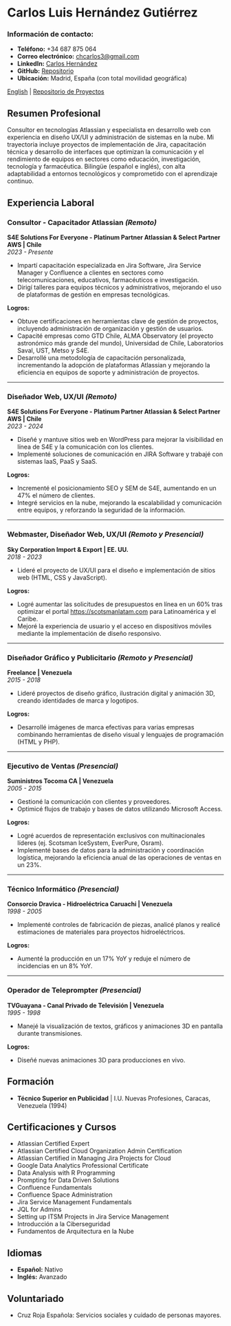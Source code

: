 
# Carlos Luis Hernández Gutiérrez

### Información de contacto:
- **Teléfono:** +34 687 875 064  
- **Correo electrónico:** chcarlos3@gmail.com  
- **LinkedIn:** [Carlos Hernández](https://linkedin.com/in/carloslhg)  
- **GitHub:** [Repositorio](https://carloslhg.github.io/Repositorio)  
- **Ubicación:** Madrid, España (con total movilidad geográfica)

 [English](README.md) | [Repositorio de Proyectos](../../README-es.md)

## Resumen Profesional
Consultor en tecnologías Atlassian y especialista en desarrollo web con experiencia en diseño UX/UI y administración de sistemas en la nube. Mi trayectoria incluye proyectos de implementación de Jira, capacitación técnica y desarrollo de interfaces que optimizan la comunicación y el rendimiento de equipos en sectores como educación, investigación, tecnología y farmacéutica. Bilingüe (español e inglés), con alta adaptabilidad a entornos tecnológicos y comprometido con el aprendizaje continuo.

## Experiencia Laboral

### **Consultor - Capacitador Atlassian** *(Remoto)*  
**S4E Solutions For Everyone - Platinum Partner Atlassian & Select Partner AWS | Chile**  
*2023 - Presente*  
- Impartí capacitación especializada en Jira Software, Jira Service Manager y Confluence a clientes en sectores como telecomunicaciones, educativos, farmacéuticos e investigación.  
- Dirigí talleres para equipos técnicos y administrativos, mejorando el uso de plataformas de gestión en empresas tecnológicas.  

**Logros:**  
- Obtuve certificaciones en herramientas clave de gestión de proyectos, incluyendo administración de organización y gestión de usuarios.  
- Capacité empresas como GTD Chile, ALMA Observatory (el proyecto astronómico más grande del mundo), Universidad de Chile, Laboratorios Saval, UST, Metso y S4E.  
- Desarrollé una metodología de capacitación personalizada, incrementando la adopción de plataformas Atlassian y mejorando la eficiencia en equipos de soporte y administración de proyectos.  

---

### **Diseñador Web, UX/UI** *(Remoto)*  
**S4E Solutions For Everyone - Platinum Partner Atlassian & Select Partner AWS | Chile**  
*2023 - 2024*  
- Diseñé y mantuve sitios web en WordPress para mejorar la visibilidad en línea de S4E y la comunicación con los clientes.  
- Implementé soluciones de comunicación en JIRA Software y trabajé con sistemas IaaS, PaaS y SaaS.  

**Logros:**  
- Incrementé el posicionamiento SEO y SEM de S4E, aumentando en un 47% el número de clientes.  
- Integré servicios en la nube, mejorando la escalabilidad y comunicación entre equipos, y reforzando la seguridad de la información.  

---

### **Webmaster, Diseñador Web, UX/UI** *(Remoto y Presencial)*  
**Sky Corporation Import & Export | EE. UU.**  
*2018 - 2023*  
- Lideré el proyecto de UX/UI para el diseño e implementación de sitios web (HTML, CSS y JavaScript).  

**Logros:**  
- Logré aumentar las solicitudes de presupuestos en línea en un 60% tras optimizar el portal https://scotsmanlatam.com para Latinoamérica y el Caribe.  
- Mejoré la experiencia de usuario y el acceso en dispositivos móviles mediante la implementación de diseño responsivo.  

---

### **Diseñador Gráfico y Publicitario** *(Remoto y Presencial)*  
**Freelance | Venezuela**  
*2015 - 2018*  
- Lideré proyectos de diseño gráfico, ilustración digital y animación 3D, creando identidades de marca y logotipos.  

**Logros:**  
- Desarrollé imágenes de marca efectivas para varias empresas combinando herramientas de diseño visual y lenguajes de programación (HTML y PHP).  

---

### **Ejecutivo de Ventas** *(Presencial)*  
**Suministros Tocoma CA | Venezuela**  
*2005 - 2015*  
- Gestioné la comunicación con clientes y proveedores.  
- Optimicé flujos de trabajo y bases de datos utilizando Microsoft Access.  

**Logros:**  
- Logré acuerdos de representación exclusivos con multinacionales líderes (ej. Scotsman IceSystem, EverPure, Osram).  
- Implementé bases de datos para la administración y coordinación logística, mejorando la eficiencia anual de las operaciones de ventas en un 23%.  

---

### **Técnico Informático** *(Presencial)*  
**Consorcio Dravica - Hidroeléctrica Caruachi | Venezuela**  
*1998 - 2005*  
- Implementé controles de fabricación de piezas, analicé planos y realicé estimaciones de materiales para proyectos hidroeléctricos.  

**Logros:**  
- Aumenté la producción en un 17% YoY y reduje el número de incidencias en un 8% YoY.  

---

### **Operador de Teleprompter** *(Presencial)*  
**TVGuayana - Canal Privado de Televisión | Venezuela**  
*1995 - 1998*  
- Manejé la visualización de textos, gráficos y animaciones 3D en pantalla durante transmisiones.  

**Logros:**  
- Diseñé nuevas animaciones 3D para producciones en vivo.  

## Formación
- **Técnico Superior en Publicidad** | I.U. Nuevas Profesiones, Caracas, Venezuela (1994)  

## Certificaciones y Cursos
- Atlassian Certified Expert  
- Atlassian Certified Cloud Organization Admin Certification  
- Atlassian Certified in Managing Jira Projects for Cloud  
- Google Data Analytics Professional Certificate  
- Data Analysis with R Programming  
- Prompting for Data Driven Solutions  
- Confluence Fundamentals  
- Confluence Space Administration  
- Jira Service Management Fundamentals  
- JQL for Admins  
- Setting up ITSM Projects in Jira Service Management  
- Introducción a la Ciberseguridad  
- Fundamentos de Arquitectura en la Nube  

## Idiomas
- **Español:** Nativo  
- **Inglés:** Avanzado  

## Voluntariado
- Cruz Roja Española: Servicios sociales y cuidado de personas mayores.  
